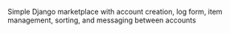 Simple Django marketplace with account creation, log form, item management, sorting, and messaging between accounts
